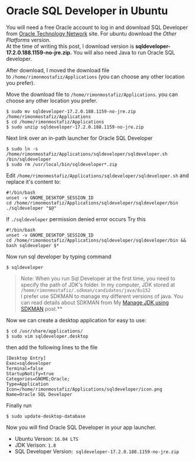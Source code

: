 # Oracle SQL Developer in Ubuntu


You will need a free Oracle account to log in and download SQL Developer from [Oracle Technology Network](http://www.oracle.com/technetwork/developer-tools/sql-developer/downloads/index.html) site. For ubuntu download the _Other Platforms_ version.<br>
At the time of writing this post, I download version is **sqldeveloper-17.2.0.188.1159-no-jre.zip.**
You will also need Java to run Oracle SQL developer. <br>

After download, I moved the download file to `/home/rimonmostafiz/Applications` (you can choose any other location you prefer).

Move the download file to `/home/rimonmostafiz/Applications`. you can choose any other location you prefer.

    $ sudo mv sqldeveloper-17.2.0.188.1159-no-jre.zip /home/rimonmostafiz/Applications
    $ cd /home/rimonmostafiz/Applications
    $ sudo unzip sqldeveloper-17.2.0.188.1159-no-jre.zip

Next link over an in-path launcher for Oracle SQL Developer

    $ sudo ln -s /home/rimonmostafiz/Applications/sqldeveloper/sqldeveloper.sh /bin/sqldeveloper
    $ sudo rm /usr/local/bin/sqldeveloper*.zip

Edit `/home/rimonmostafiz/Applications/sqldeveloper/sqldeveloper.sh` and replace it's content to:

    #!/bin/bash
    unset -v GNOME_DESKTOP_SESSION_ID
    cd /home/rimonmostafiz/Applications/sqldeveloper/sqldeveloper/bin
    ./sqldeveloper "$@"

If `./sqldeveloper` permission denied error occurs
Try this

    #!/bin/bash
    unset -v GNOME_DESKTOP_SESSION_ID
    cd /home/rimonmostafiz/Applications/sqldeveloper/sqldeveloper/bin && bash sqldeveloper $*

Now run sql developer by typing command

    $ sqldeveloper

> Note: When you run Sql Developer at the first time, you need to specify the path of JDK's folder.
In my computer, JDK stored at `/home/rimonmostafiz/.sdkman/candidates/java/8u152`<br>
I prefer use SDKMAN to manage my different versions of java. You can read details about SDKMAN from My [Manage JDK using SDKMAN](http://rimonmostafiz.com/post/manage-jdk-using-sdkman/) post.**

Now we can create a desktop application for easy to use:


    $ cd /usr/share/applications/
    $ sudo vim sqldeveloper.desktop

then add the following lines to the file

    [Desktop Entry]
    Exec=sqldeveloper
    Terminal=false
    StartupNotify=true
    Categories=GNOME;Oracle;
    Type=Application
    Icon=/home/rimonmostafiz/Applications/sqldeveloper/icon.png
    Name=Oracle SQL Developer

Finally run

    $ sudo update-desktop-database

Now you will find Oracle SQL Developer in your app launcher.

  * Ubuntu Verson: `16.04 LTS`
  * JDK Verison: `1.8`
  * SQL Developer Version:  `sqldeveloper-17.2.0.188.1159-no-jre.zip`

